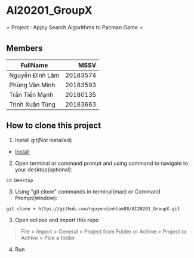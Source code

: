 # AI20201_GroupX
⭐ Project  : Apply Search Algorithms to Pacman Game ⭐

## Members

| FullName        |    MSSV  |
| --------------- | --------:|
| Nguyễn Đình Lâm | 20183574 |
| Phùng Văn Minh  | 20183593 |
| Trần Tiến Mạnh  | 20180135 |
| Trịnh Xuân Tùng | 20183663 |

## How to clone this project

1. Install git(Not installed)

- [Install](https://git-scm.com/book/en/v2/Getting-Started-Installing-Git)

2. Open terminal or command prompt and using command to navigate to your desktop(optional):

```
cd Desktop
```

3. Using "git clone" commands in terminal(mac) or Command Prompt(window):

```
git clone + https://github.com/nguyendinhlam88/AI20201_GroupX.git
``` 
3. Open eclipse and import this repo

> File \> Import \> General \> Project from Folder or Achive \> Project or Achive \> Pick a folder

4. Run

